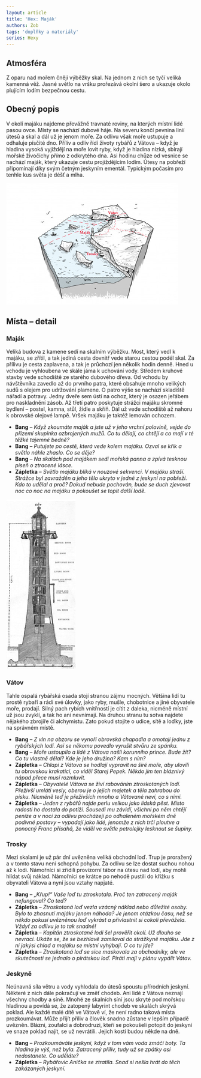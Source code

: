 ```yaml
---
layout: article
title: 'Hex: Maják'
authors: Zob
tags: 'doplňky a materiály'
series: Hexy
---
```


## Atmosféra

Z oparu nad mořem čnějí výběžky skal. Na jednom z nich se tyčí veliká kamenná věž. Jasné světlo na vršku prořezává okolní šero a ukazuje okolo plujícím lodím bezpečnou cestu.

## Obecný popis

V okolí majáku najdeme převážně travnaté roviny, na kterých místní lidé pasou ovce. Místy se nachází dubové háje. Na severu končí pevnina linií útesů a skal a dál už je jenom moře. Za odlivu však moře ustupuje a odhaluje písčité dno. Příliv a odliv řídí životy rybářů z Vátova – když je hladina vysoká vyjíždějí na moře lovit ryby, když je hladina nízká, sbírají mořské živočichy přímo z odkrytého dna. Asi hodinu chůze od vesnice se nachází maják, který ukazuje cestu projíždějícím lodím. Útesy na pobřeží připomínají díky svým četným jeskyním ementál. Typickým počasím pro tenhle kus světa je déšť a mlha.

![](hex-zob-opt.jpg)

## Místa – detail

### Maják

Veliká budova z kamene sedí na skalním výběžku. Most, který vedl k majáku, se zřítil, a tak jediná cesta dovnitř vede starou cestou podél skal. Za přílivu je cesta zaplavena, a tak je průchozí jen několik hodin denně. Hned u vchodu je vyhloubena ve skále jáma k uchování vody. Středem kruhové stavby vede schodiště ze starého dubového dřeva. Od vchodu by návštěvníka zavedlo až do prvního patra, které obsahuje mnoho velikých sudů s olejem pro udržování plamene. O patro výše se nachází skladiště nářadí a potravy. Jedny dveře sem ústí na ochoz, který je osazen jeřábem pro naskladnění zásob. Až třetí patro poskytuje strážci majáku skromné bydlení – postel, kamna, stůl, židle a skříň. Dál už vede schodiště až nahoru k obrovské olejové lampě. Vršek majáku je taktéž lemován ochozem.

- __Bang__ _– Když zkoumáte maják a jste už v jeho vrchní polovině, vejde do přízemí skupinka ozbrojených mužů. Co tu dělají, co chtějí a co mají v té těžké tajemné bedně?_
- __Bang__ _– Putujete po cestě, která vede kolem majáku. Ozval se křik a světlo náhle zhaslo. Co se děje?_
- __Bang__ _– Na skalách pod majákem sedí mořská panna a zpívá tesknou píseň o ztracené lásce._
- __Zápletka__ _– Světlo majáku bliká v nouzové sekvenci. V majáku straší. Strážce byl zavražděn a jeho tělo ukryto v jedné z jeskyní na pobřeží. Kdo to udělal a proč? Dokud nebude pochován, bude se duch zjevovat noc co noc na majáku a pokoušet se topit další lodě._

![](cross-section-of-the-ed-fmt.jpg)

### Vátov

Tahle ospalá rybářská osada stojí stranou zájmu mocných. Většina lidí tu prostě rybaří a rádi své úlovky, jako ryby, mušle, chobotnice a jiné obyvatele moře, prodají. Silný pach rybích vnitřností je cítit z daleka, nicméně místní už jsou zvyklí, a tak ho ani nevnímají. Na druhou stranu tu sotva najdete nějakého zbrojíře či alchymistu. Zato pokud stojíte o udice, sítě a loďky, jste na správném místě.

- __Bang__ _– Z vln na obzoru se vynoří obrovská chapadla a omotají jednu z rybářských lodí. Asi se někomu povedlo vyrušit stvůru ze spánku._
- __Bang__ _– Moře ustoupilo a lidé z Vátova našli korunního prince. Bude žít? Co tu vlastně dělal? Kde je jeho družina? Kam s ním?_
- __Zápletka__ _– Chlapi z Vátova se hodlají vypravit na širé moře, aby ulovili tu obrovskou krakatici, co viděl Starej Pepek. Někdo jim ten bláznivý nápad přece musí rozmluvit._
- __Zápletka__ _– Obyvatelé Vátova se živí rabováním ztroskotaných lodí. Přeživší umlátí vesly, oberou je o jejich majetek a těla zahrabou do písku. Nicméně teď je přeživších mnoho a Vátované neví, co s nimi._
- __Zápletka__ _– Jeden z rybářů najde perlu velkou jako lidská pěst. Místo radosti ho dostala do potíží. Sousedi mu závidí, všichni po něm chtějí peníze a v noci za odlivu procházejí po odhaleném mořském dně podivné postavy – vypadají jako lidé, jenomže z nich trčí ploutve a ponocný Franc přísahá, že viděl ve světle petrolejky lesknout se šupiny._

### Trosky

Mezi skalami je už pár dní uvězněna veliká obchodní loď. Trup je proražený a v tomto stavu není schopná pohybu. Za odlivu se lze dostat suchou nohou až k lodi. Námořníci si zřídili provizorní tábor na útesu nad lodí, aby mohli hlídat svůj náklad. Námořníci se krátce po nehodě pustili do křížku s obyvateli Vátova a nyní jsou vztahy napjaté.

- __Bang__ _– „Křup!“ Vaše loď tu ztroskotala. Proč ten zatracený maják nefungoval? Co teď?_
- __Zápletka__ _– Ztroskotaná loď vezla vzácný náklad nebo důležité osoby. Bylo to zhasnutí majáku jenom náhoda? Je jenom otázkou času, než se někdo pokusí uvězněnou loď vykrást a přivlastnit si cokoli převážela. Vždyť za odlivu je to tak snadné!_
- __Zápletka__ _– Kapitán ztroskotané lodi šel prověřit okolí. Už dlouho se nevrací. Ukáže se, že se bezhlavě zamiloval do strážkyně majáku. Jde z ní jakýsi chlad a majáku se místní vyhýbají. O co tu jde?_
- __Zápletka__ _– Ztroskotaná loď se sice maskovala za obchodníky, ale ve skutečnosti se jednalo o pirátskou loď. Piráti mají v plánu vypálit Vátov._

### Jeskyně

Neúnavná síla větru a vody vyhlodala do útesů spoustu přírodních jeskyní. Některé z nich dále pokračují ve změť chodeb. Ani lidé z Vátova neznají všechny chodby a síně. Mnohé ze skalních síní jsou skryté pod mořskou hladinou a povídá se, že zatopený labyrint chodeb ve skalách skrývá poklad. Ale každé malé dítě ve Vátově ví, že není radno taková místa prozkoumávat. Může přijít příliv a člověk snadno zůstane v lepším případě uvězněn. Blázni, zoufalci a dobrodruzi, kteří se pokoušeli potopit do jeskyní ve snaze poklad najít, se už nevrátili. Jejich kosti budou někde na dně.

- __Bang__ _– Prozkoumáváte jeskyni, když v tom vám voda zmáčí boty. Ta hladina je výš, než byla. Zatracený příliv, tudy už se zpátky asi nedostanete. Co uděláte?_
- __Zápletka__ _– Rybářovic Anička se ztratila. Snad si nešla hrát do těch zakázaných jeskyní._
